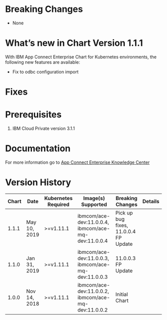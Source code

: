 # Breaking Changes
* None

# What’s new in Chart Version 1.1.1

With IBM App Connect Enterprise Chart for Kubernetes environments, the following new features
are available:

* Fix to odbc configuration import

# Fixes

# Prerequisites
1. IBM Cloud Private version 3.1.1

# Documentation
For more information go to [App Connect Enterprise Knowledge Center](https://www.ibm.com/support/knowledgecenter/en/SSTTDS_11.0.0/com.ibm.etools.mft.doc/bz91410_.htm)


# Version History

| Chart | Date | Kubernetes Required | Image(s) Supported | Breaking Changes | Details |
| ----- | ---- | ------------------- | ------------------ | ---------------- | ------- |
| 1.1.1 | May 10, 2019  | >=v1.11.1   | ibmcom/ace-dev:11.0.0.4, ibmcom/ace-mq-dev:11.0.0.4 | Pick up bug fixes, 11.0.0.4 FP Update |
| 1.1.0 | Jan 31, 2019  | >=v1.11.1  | ibmcom/ace-dev:11.0.0.3, ibmcom/ace-mq-dev:11.0.0.3 | 11.0.0.3 FP Update |
| 1.0.0 | Nov 14, 2018 | >=v1.11.1   | ibmcom/ace-dev:11.0.0.2, ibmcom/ace-mq-dev:11.0.0.2 | Initial Chart |
